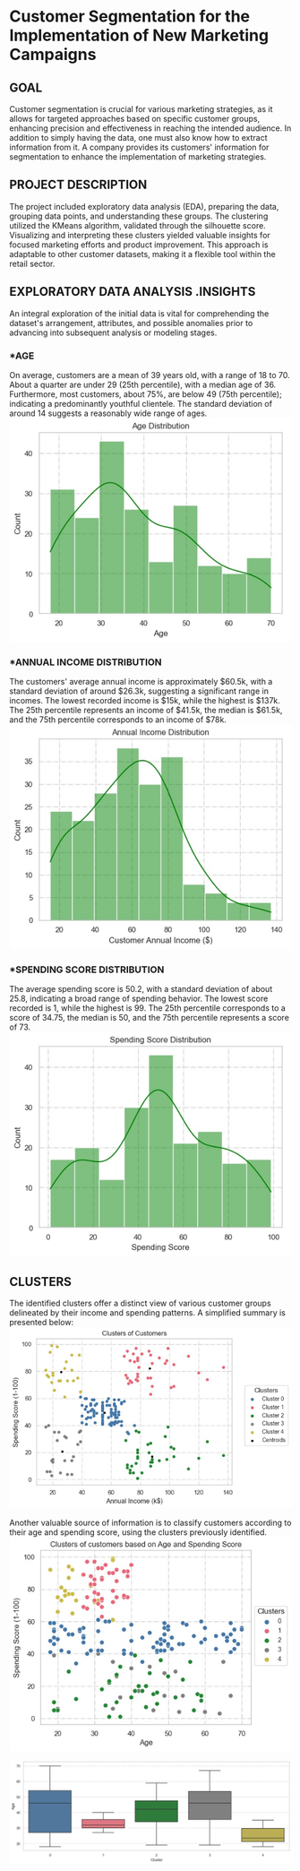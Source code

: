 # Customer Segmentation for the Implementation of New Marketing Campaigns

## GOAL

Customer segmentation is crucial for various marketing strategies, as it allows for targeted approaches based on specific customer groups, enhancing precision and effectiveness in reaching the intended audience. 
In addition to simply having the data, one must also know how to extract information from it. A company provides its customers' information for segmentation to enhance the implementation of marketing strategies.

## PROJECT DESCRIPTION

The project included exploratory data analysis (EDA), preparing the data, grouping data points, and understanding these groups. The clustering utilized the KMeans algorithm, validated through the silhouette score. Visualizing and interpreting these clusters yielded valuable insights for focused marketing efforts and product improvement. This approach is adaptable to other customer datasets, making it a flexible tool within the retail sector.

## EXPLORATORY DATA ANALYSIS .INSIGHTS 

An integral exploration of the initial data is vital for comprehending the dataset's arrangement, attributes, and possible anomalies prior to advancing into subsequent analysis or modeling stages. 

### *AGE 
On average, customers are a mean of 39 years old, with a range of 18 to 70. About a quarter are under 29 (25th percentile), with a median age of 36. Furthermore, most customers, about 75%, are below 49 (75th percentile); indicating a predominantly youthful clientele. The standard deviation of around 14 suggests a reasonably wide range of ages. ![](https://github.com/Bautistao2/Mall-Customers-Segmentation/blob/main/images/Age.jpg)

### *ANNUAL INCOME DISTRIBUTION
 The customers' average annual income is approximately $60.5k, with a standard deviation of around $26.3k, suggesting a significant range in incomes. The lowest recorded income is $15k, while the highest is $137k. The 25th percentile represents an income of $41.5k, the median is $61.5k, and the 75th percentile corresponds to an income of $78k.![](https://github.com/Bautistao2/Mall-Customers-Segmentation/blob/main/images/Annual%20Income.jpg)

### *SPENDING SCORE DISTRIBUTION
 The average spending score is 50.2, with a standard deviation of about 25.8, indicating a broad range of spending behavior. The lowest score recorded is 1, while the highest is 99. The 25th percentile corresponds to a score of 34.75, the median is 50, and the 75th percentile represents a score of 73.![](https://github.com/Bautistao2/Mall-Customers-Segmentation/blob/main/images/Spending%20Score.jpg)


## CLUSTERS 

The identified clusters offer a distinct view of various customer groups delineated by their income and spending patterns. A simplified summary is presented below:![](https://github.com/Bautistao2/Mall-Customers-Segmentation/blob/main/images/clusters.jpg)


Another valuable source of information is to classify customers according to their age and spending score, using the clusters previously identified.![](https://github.com/Bautistao2/Mall-Customers-Segmentation/blob/main/images/Cluster%20age.jpg)

![](https://github.com/Bautistao2/Mall-Customers-Segmentation/blob/main/images/boxp%3Bot%20age.jpg)